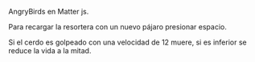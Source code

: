 AngryBirds en Matter js.

Para recargar la resortera con un nuevo pájaro presionar espacio.

Si el cerdo es golpeado con una velocidad de 12 muere, si es inferior se reduce la vida a la mitad.
